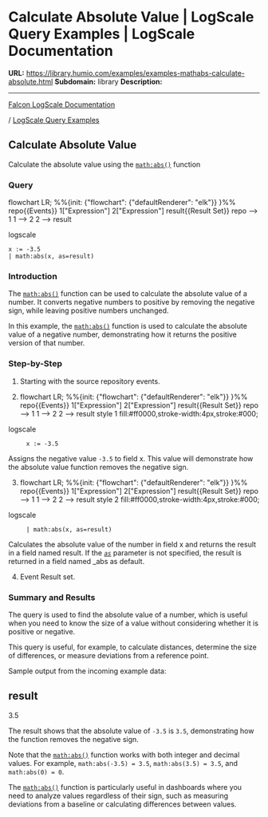# Calculate Absolute Value | LogScale Query Examples | LogScale Documentation

**URL:** https://library.humio.com/examples/examples-mathabs-calculate-absolute.html
**Subdomain:** library
**Description:** 

---

[Falcon LogScale Documentation](https://library.humio.com)

/ [LogScale Query Examples](examples.html)

## Calculate Absolute Value

Calculate the absolute value using the [`math:abs()`](https://library.humio.com/data-analysis/functions-math-abs.html) function 

### Query

flowchart LR; %%{init: {"flowchart": {"defaultRenderer": "elk"}} }%% repo{{Events}} 1["Expression"] 2["Expression"] result{{Result Set}} repo --> 1 1 --> 2 2 --> result

logscale
    
    
    x := -3.5
    | math:abs(x, as=result)

### Introduction

The [`math:abs()`](https://library.humio.com/data-analysis/functions-math-abs.html) function can be used to calculate the absolute value of a number. It converts negative numbers to positive by removing the negative sign, while leaving positive numbers unchanged. 

In this example, the [`math:abs()`](https://library.humio.com/data-analysis/functions-math-abs.html) function is used to calculate the absolute value of a negative number, demonstrating how it returns the positive version of that number. 

### Step-by-Step

  1. Starting with the source repository events.

  2. flowchart LR; %%{init: {"flowchart": {"defaultRenderer": "elk"}} }%% repo{{Events}} 1["Expression"] 2["Expression"] result{{Result Set}} repo --> 1 1 --> 2 2 --> result style 1 fill:#ff0000,stroke-width:4px,stroke:#000;

logscale
         
         x := -3.5

Assigns the negative value `-3.5` to field x. This value will demonstrate how the absolute value function removes the negative sign. 

  3. flowchart LR; %%{init: {"flowchart": {"defaultRenderer": "elk"}} }%% repo{{Events}} 1["Expression"] 2["Expression"] result{{Result Set}} repo --> 1 1 --> 2 2 --> result style 2 fill:#ff0000,stroke-width:4px,stroke:#000;

logscale
         
         | math:abs(x, as=result)

Calculates the absolute value of the number in field x and returns the result in a field named result. If the [_`as`_](https://library.humio.com/data-analysis/functions-math-abs.html#query-functions-math-abs-as) parameter is not specified, the result is returned in a field named _abs as default. 

  4. Event Result set.




### Summary and Results

The query is used to find the absolute value of a number, which is useful when you need to know the size of a value without considering whether it is positive or negative. 

This query is useful, for example, to calculate distances, determine the size of differences, or measure deviations from a reference point. 

Sample output from the incoming example data: 

result  
---  
3.5  
  
The result shows that the absolute value of `-3.5` is `3.5`, demonstrating how the function removes the negative sign. 

Note that the [`math:abs()`](https://library.humio.com/data-analysis/functions-math-abs.html) function works with both integer and decimal values. For example, `math:abs(-3.5) = 3.5`, `math:abs(3.5) = 3.5`, and `math:abs(0) = 0`. 

The [`math:abs()`](https://library.humio.com/data-analysis/functions-math-abs.html) function is particularly useful in dashboards where you need to analyze values regardless of their sign, such as measuring deviations from a baseline or calculating differences between values.
